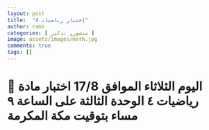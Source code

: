 ```yaml
---
layout: post
title:  "إختبار رياضيات 4"
author: rami
categories: [ منشور, تذكير ]
image: assets/images/math.jpg
comments: true
tags: []
---
```


# 🛑 اليوم الثلاثاء الموافق 17/8 اختبار مادة رياضيات ٤ الوحدة الثالثة على الساعة ٩ مساء بتوقيت مكة المكرمة

